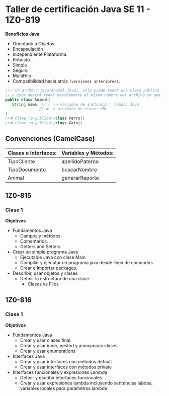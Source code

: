 # Taller de certificación Java SE 11 - 1Z0-819
__Beneficios Java__
- Orientado a Objetos.
- Encapsulación
- Independiente Plataforma.
- Robusto.
- Simple
- Seguro
- MultiHilo
- Compatibilidad hacia atrás `(versiones anteriores)`.

```Java
//✅ Un archivo java(Animal.java), solo puede tener una clase pública 
// y esta deberá tener exactamente el mismo nombre del archivo ya que java es case sensitive.
public class Animal{ 
   String name; // ✅ -> variable de instancia | campo: Java
               // ❌ -> atributo de clase: UML 
}
/*❌ clase no pública*/class Perro{}
/*❌ clase no pública*/class Gato{}
```
## Convenciones (CamelCase) 
| **Clases e Interfaces:** | **Variables y Métodos:** |
| ------------------------ | ------------------------ |
| TipoCliente              | apellidoPaterno          |
| TipoDocumento            | buscarNombre             |
| Animal                   | generarReporte           |

## 1Z0-815
### Clase 1
**Objetivos**
- Fundamentos Java
    - Campos y métodos.
    - Comentarios.
    - Getters and Setters.
- Crear un simple programa Java
    - Ejecutable Java con clase Main
    - Compilar y ejecutar un programa java desde línea de comandos.
    - Crear e Importar packages.
- Describir, usar objetos y clases
    - Definir la estructura de una clase
        - Clases vs Files

## 1Z0-816
### Clase 1

**Objetivos**
-  Fundamentos Java
    - Crear y usar clases final
    - Crear y usar inner, nested y anonymous clases
    - Crear y usar enumerations
- Interfaces Java
    - Crear y usar interfaces con métodos default
    - Crear y usar interfaces con métodos private
- Interfaces funcionales y expresiones Lambda
    - Definir y escribir interfaces funcionales
    - Crear y usar expresiones lambda incluyendo sentencias labdas, variables locales para parámetros lambda
